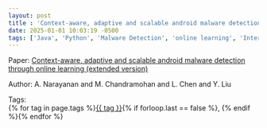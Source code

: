 ```yaml
---
layout: post
title : 'Context-aware, adaptive and scalable android malware detection through online learning (extended version)'
date: 2025-01-01 10:03:19 -0500
tags: ['Java', 'Python', 'Malware Detection', 'online learning', 'Interprocedural Control Flow Graph (ICFG)', 'Contextual API Dependency Graph (CADG)']
---
```

Paper: [Context-aware, adaptive and scalable android malware detection through online learning (extended version)](https://arxiv.org/abs/1706.00947)

Author: A. Narayanan and M. Chandramohan and L. Chen and Y. Liu




 Tags:  
        <span>{% for tag in page.tags %}<a href="{{ site.baseurl }}tags/#{{ tag | slugify }}">{{ tag }}</a>{% if forloop.last == false %}, {% endif %}{% endfor %}</span>
